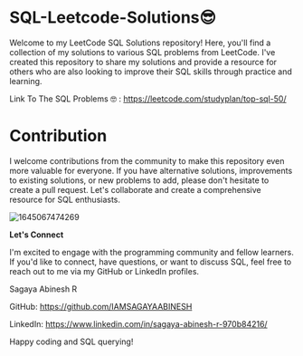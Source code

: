 # SQL-Leetcode-Solutions😎

Welcome to my LeetCode SQL Solutions repository! Here, you'll find a collection of my solutions to various SQL problems from LeetCode. I've created this repository to share my solutions and provide a resource for others who are also looking to improve their SQL skills through practice and learning.

Link To The SQL Problems 🤓 : https://leetcode.com/studyplan/top-sql-50/


# Contribution
I welcome contributions from the community to make this repository even more valuable for everyone. If you have alternative solutions, improvements to existing solutions, or new problems to add, please don't hesitate to create a pull request. Let's collaborate and create a comprehensive resource for SQL enthusiasts.

![1645067474269](https://github.com/IAMSAGAYAABINESH/Sagaya-SQL-Leetcode/assets/76099682/0468391e-2a05-4d7d-bd9f-a7c08689dcc8)

**Let's Connect**

I'm excited to engage with the programming community and fellow learners. If you'd like to connect, have questions, or want to discuss SQL, feel free to reach out to me via my GitHub or LinkedIn profiles.

Sagaya Abinesh R

GitHub: https://github.com/IAMSAGAYAABINESH

LinkedIn: https://www.linkedin.com/in/sagaya-abinesh-r-970b84216/

Happy coding and SQL querying!

